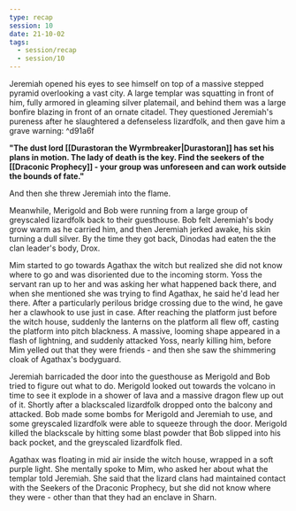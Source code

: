 ```yaml
---
type: recap
session: 10
date: 21-10-02
tags:
  - session/recap
  - session/10
---
```


Jeremiah opened his eyes to see himself on top of a massive stepped pyramid overlooking a vast city. A large templar was squatting in front of him, fully armored in gleaming silver platemail, and behind them was a large bonfire blazing in front of an ornate citadel. They questioned Jeremiah's pureness after he slaughtered a defenseless lizardfolk, and then gave him a grave warning:  ^d91a6f

**"The dust lord [[Durastoran the Wyrmbreaker|Durastoran]] has set his plans in motion. The lady of death is the key. Find the seekers of the [[Draconic Prophecy]] - your group was unforeseen and can work outside the bounds of fate."**

And then she threw Jeremiah into the flame.

Meanwhile, Merigold and Bob were running from a large group of greyscaled lizardfolk back to their guesthouse. Bob felt Jeremiah's body grow warm as he carried him, and then Jeremiah jerked awake, his skin turning a dull silver. By the time they got back, Dinodas had eaten the the clan leader's body, Drox.

Mim started to go towards Agathax the witch but realized she did not know where to go and was disoriented due to the incoming storm. Yoss the servant ran up to her and was asking her what happened back there, and when she mentioned she was trying to find Agathax, he said he'd lead her there. After a particularly perilous bridge crossing due to the wind, he gave her a clawhook to use just in case. After reaching the platform just before the witch house, suddenly the lanterns on the platform all flew off, casting the platform into pitch blackness. A massive, looming shape appeared in a flash of lightning, and suddenly attacked Yoss, nearly killing him, before Mim yelled out that they were friends - and then she saw the shimmering cloak of Agathax's bodyguard.

Jeremiah barricaded the door into the guesthouse as Merigold and Bob tried to figure out what to do. Merigold looked out towards the volcano in time to see it explode in a shower of lava and a massive dragon flew up out of it. Shortly after a blackscaled lizardfolk dropped onto the balcony and attacked. Bob made some bombs for Merigold and Jeremiah to use, and some greyscaled lizardfolk were able to squeeze through the door. Merigold killed the blackscale by hitting some blast powder that Bob slipped into his back pocket, and the greyscaled lizardfolk fled.

Agathax was floating in mid air inside the witch house, wrapped in a soft purple light. She mentally spoke to Mim, who asked her about what the templar told Jeremiah. She said that the lizard clans had maintained contact with the Seekers of the Draconic Prophecy, but she did not know where they were - other than that they had an enclave in Sharn.